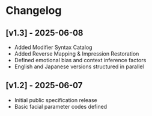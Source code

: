 # Changelog

## [v1.3] - 2025-06-08
- Added Modifier Syntax Catalog
- Added Reverse Mapping & Impression Restoration
- Defined emotional bias and context inference factors
- English and Japanese versions structured in parallel

## [v1.2] - 2025-06-07
- Initial public specification release
- Basic facial parameter codes defined
